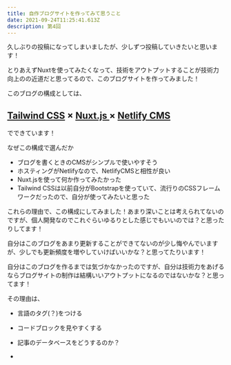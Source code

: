 ```yaml
---
title: 自作ブログサイトを作ってみて思うこと
date: 2021-09-24T11:25:41.613Z
description: 第4回
---
```

久しぶりの投稿になってしまいましたが、少しずつ投稿していきたいと思います！

とりあえずNuxtを使ってみたくなって、技術をアウトプットすることが技術力向上のの近道だと思ってるので、このブログサイトを作ってみました！

このブログの構成としては、

## [Tailwind CSS](https://tailwindcss.com/) [](https://nuxtjs.org/)× [Nuxt.js ](<https://nuxtjs.org/>)× [Netlify CMS](https://www.netlifycms.org/)

でできています！

なぜこの構成で選んだか

* ブログを書くときのCMSがシンプルで使いやすそう
* ホスティングがNetlifyなので、NetlifyCMSと相性が良い
* Nuxt.jsを使って何か作ってみたかった
* Tailwind CSSは以前自分がBootstrapを使っていて、流行りのCSSフレームワークだったので、自分が使ってみたいと思った

これらの理由で、この構成にしてみました！あまり深いことは考えられてないのですが、個人開発なのでこれぐらいゆるりとした感じでもいいのでは？と思ったりしてます！

自分はこのブログをあまり更新することができてないのが少し悔やんでいますが、少しでも更新頻度を増やしていけばいいかな？と思ってたりいます！

自分はこのブログを作るまでは気づかなかったのですが、自分は技術力をあげるならブログサイトの制作は結構いいアウトプットになるのではないかな？と思ってます！

その理由は、

* 言語のタグ(？)をつける


* コードブロックを見やすくする
* 記事のデータベースをどうするのか？
*